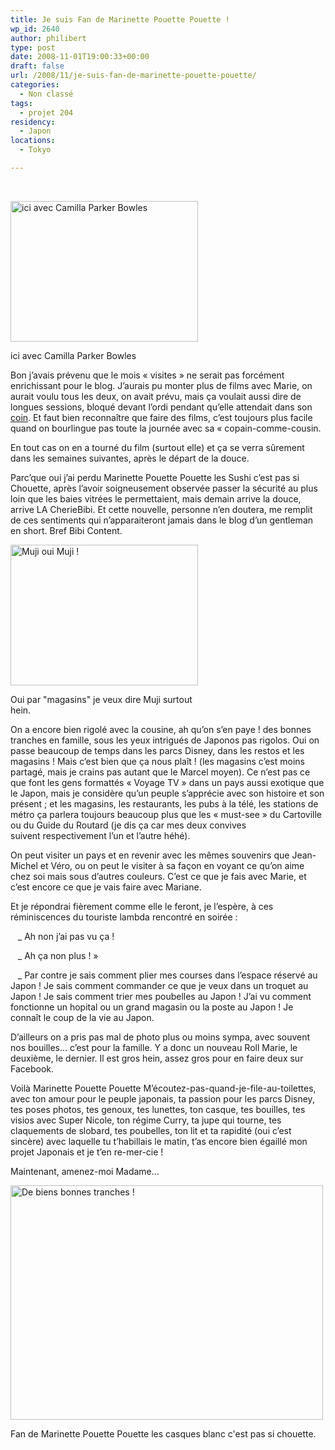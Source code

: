 ```yaml
---
title: Je suis Fan de Marinette Pouette Pouette !
wp_id: 2640
author: philibert
type: post
date: 2008-11-01T19:00:33+00:00
draft: false
url: /2008/11/je-suis-fan-de-marinette-pouette-pouette/
categories:
  - Non classé
tags:
  - projet 204
residency:
  - Japon
locations:
  - Tokyo

---
```

 

<div id="attachment_496" class="wp-caption alignright" style="max-width: 300px">
  <a href="http://benmerde.com/wp-content{{< aws >}}/uploads/img_3620.jpg"><img class="size-medium wp-image-496" title="img_3620" src="http://benmerde.com/wp-content{{< aws >}}/uploads/img_3620-300x225.jpg" alt="ici avec Camilla Parker Bowles" width="300" height="225" /></a>
  
  <p class="wp-caption-text">
    ici avec Camilla Parker Bowles
  </p>
</div>

Bon j&rsquo;avais prévenu que le mois « visites » ne serait pas forcément enrichissant pour le blog. J&rsquo;aurais pu monter plus de films avec Marie, on aurait voulu tous les deux, on avait prévu, mais ça voulait aussi dire de longues sessions, bloqué devant l&rsquo;ordi pendant qu&rsquo;elle attendait dans son <a title="CoinCoin" href="http://img98.imageshack.us/img98/2598/img4019zx0.jpg" target="_blank">coin</a>. Et faut bien reconnaître que faire des films, c&rsquo;est toujours plus facile quand on bourlingue pas toute la journée avec sa « copain-comme-cousin.

En tout cas on en a tourné du film (surtout elle) et ça se verra sûrement dans les semaines suivantes, après le départ de la douce.

Parc&rsquo;que oui j&rsquo;ai perdu Marinette Pouette Pouette les Sushi c&rsquo;est pas si Chouette, après l&rsquo;avoir soigneusement observée passer la sécurité au plus loin que les baies vitrées le permettaient, mais demain arrive la douce, arrive LA CherieBibi. Et cette nouvelle, personne n&rsquo;en doutera, me remplit de ces sentiments qui n&rsquo;apparaiteront jamais dans le blog d&rsquo;un gentleman en short. Bref Bibi Content.

<div id="attachment_495" class="wp-caption alignleft" style="max-width: 300px">
  <a href="http://benmerde.com/wp-content{{< aws >}}/uploads/img_3377.jpg"><img class="size-medium wp-image-495" title="img_3377" src="http://benmerde.com/wp-content{{< aws >}}/uploads/img_3377-300x225.jpg" alt="Muji oui Muji !" width="300" height="225" /></a>
  
  <p class="wp-caption-text">
    Oui par "magasins" je veux dire Muji surtout hein.
  </p>
</div>

On a encore bien rigolé avec la cousine, ah qu&rsquo;on s&rsquo;en paye ! des bonnes tranches en famille, sous les yeux intrigués de Japonos pas rigolos. Oui on passe beaucoup de temps dans les parcs Disney, dans les restos et les magasins ! Mais c&rsquo;est bien que ça nous plaît ! (les magasins c&rsquo;est moins partagé, mais je crains pas autant que le Marcel moyen). Ce n&rsquo;est pas ce que font les gens formattés « Voyage TV » dans un pays aussi exotique que le Japon, mais je considère qu&rsquo;un peuple s&rsquo;apprécie avec son histoire et son présent ; et les magasins, les restaurants, les pubs à la télé, les stations de métro ça parlera toujours beaucoup plus que les « must-see » du Cartoville ou du Guide du Routard (je dis ça car mes deux convives suivent respectivement l&rsquo;un et l&rsquo;autre héhé).

On peut visiter un pays et en revenir avec les mêmes souvenirs que Jean-Michel et Véro, ou on peut le visiter à sa façon en voyant ce qu&rsquo;on aime chez soi mais sous d&rsquo;autres couleurs. C&rsquo;est ce que je fais avec Marie, et c&rsquo;est encore ce que je vais faire avec Mariane.

Et je répondrai fièrement comme elle le feront, je l&rsquo;espère, à ces réminiscences du touriste lambda rencontré en soirée :
  
   _ Ah non j&rsquo;ai pas vu ça !
  
   _ Ah ça non plus ! »
  
   _ Par contre je sais comment plier mes courses dans l&rsquo;espace réservé au Japon ! Je sais comment commander ce que je veux dans un troquet au Japon ! Je sais comment trier mes poubelles au Japon ! J&rsquo;ai vu comment fonctionne un hopital ou un grand magasin ou la poste au Japon ! Je connaît le coup de la vie au Japon.

D&rsquo;ailleurs on a pris pas mal de photo plus ou moins sympa, avec souvent nos bouilles&#8230; c&rsquo;est pour la famille. Y a donc un nouveau Roll Marie, le deuxième, le dernier. Il est gros hein, assez gros pour en faire deux sur Facebook.

Voilà Marinette Pouette Pouette M&rsquo;écoutez-pas-quand-je-file-au-toilettes, avec ton amour pour le peuple japonais, ta passion pour les parcs Disney, tes poses photos, tes genoux, tes lunettes, ton casque, tes bouilles, tes visios avec Super Nicole, ton régime Curry, ta jupe qui tourne, tes claquements de slobard, tes poubelles, ton lit et ta rapidité (oui c&rsquo;est sincère) avec laquelle tu t&rsquo;habillais le matin, t&rsquo;as encore bien égaillé mon projet Japonais et je t&rsquo;en re-mer-cie !

Maintenant, amenez-moi Madame&#8230;

<div id="attachment_494" class="wp-caption aligncenter" style="max-width: 500px">
  <a href="http://benmerde.com/wp-content{{< aws >}}/uploads/img_4110.jpg"><img class="size-full wp-image-494" title="img_4110" src="http://benmerde.com/wp-content{{< aws >}}/uploads/img_4110.jpg" alt="De biens bonnes tranches !" width="500" height="375" /></a>
  
  <p class="wp-caption-text">
    Fan de Marinette Pouette Pouette les casques blanc c'est pas si chouette.
  </p>
</div>